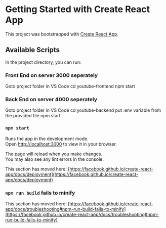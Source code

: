 # Getting Started with Create React App

This project was bootstrapped with [Create React App](https://github.com/facebook/create-react-app).

## Available Scripts

In the project directory, you can run:

### Front End on server 3000 seperately

Goto project folder in VS Code 
cd youtube-frontend
npm start

### Back End on server 4000 seperately
Goto project folder in VS Code 
cd youtube-backend
put .env variable from the provided file
npm start

### `npm start`

Runs the app in the development mode.\
Open [http://localhost:3000](http://localhost:3000) to view it in your browser.

The page will reload when you make changes.\
You may also see any lint errors in the console.

 
This section has moved here: [https://facebook.github.io/create-react-app/docs/deployment](https://facebook.github.io/create-react-app/docs/deployment)

### `npm run build` fails to minify

This section has moved here: [https://facebook.github.io/create-react-app/docs/troubleshooting#npm-run-build-fails-to-minify](https://facebook.github.io/create-react-app/docs/troubleshooting#npm-run-build-fails-to-minify)
